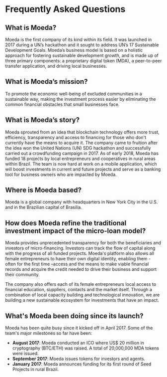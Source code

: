# Frequently Asked Questions


## What is Moeda?

Moeda is the first company of its kind within its field. It was
launched in 2017 during a UN’s hackathon and it sought to address UN’s 17
Sustainable Development Goals. Moeda’s business model is based on a
holistic approach for fostering sustainable development growth, and is made
up of three primary components: a proprietary digital token (MDA), a
peer-to-peer transfer application, and driving local businesses.


## What is Moeda’s mission?

To promote the economic well-being of excluded communities in a
sustainable way, making the investment process easier by eliminating the
common financial obstacles that small businesses face.


## What is Moeda’s story?

Moeda sprouted from an idea that blockchain technology offers
more trust, efficiency, transparency and access to financing for those who
don't currently have the means to acquire it. The company came to fruition
after the idea won the United Nations (UN) SDG hackathon and successfully
carried out a crowdfunding campaign in 2017. As of early 2018, Moeda has
funded 18 projects by local entrepreneurs and cooperatives in rural areas
within Brazil. The team is now hard at work on a mobile application, which
will boost investments in current and future projects and serve as a
banking tool for business owners who are impacted by Moeda.


## Where is Moeda based?

Moeda is a global company with headquarters in New York City in
the U.S. and in the Brazilian capital of Brasilia.


## How does Moeda refine the traditional investment impact of the micro-loan model?

Moeda provides unprecedented transparency for both the
beneficiaries and investors of micro-financing. Investors can track the
flow of capital along with the progress of all funded projects. Moeda's
platform also allows all female entrepreneurs to have their own digital
identity, enabling them - often for the first time –access and the means to
make viable financial records and acquire the credit needed to drive their
business and support their community.

The company also offers each of its female entrepreneurs local access to
financial education, suppliers, contacts and the market itself. Through a
combination of local capacity building and technological innovation, we are
building a new sustainable ecosystem for investments that have an impact.


## What's Moeda been doing since its launch?

Moeda has been quite busy since it kicked off in April 2017. Some of the
team's major milestones so far have been:
- **August 2017**: Moeda conducted an ICO where US$ 20 million in cryptography (BTC/ETH) was raised. A total of 20,000,000 MDA tokens were issued.
- **September 2017**: Moeda issues tokens for investors and agents.
- **January 2017**: Moeda announces funding for its first round of Seed Projects in rural Brazil.
